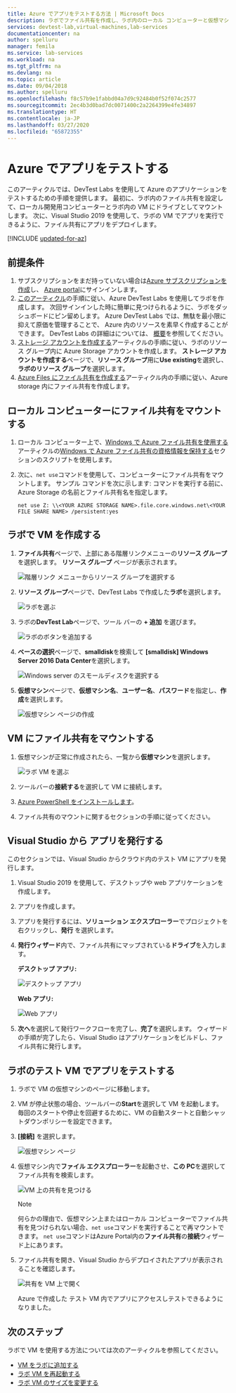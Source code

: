 ```yaml
---
title: Azure でアプリをテストする方法 | Microsoft Docs
description: ラボでファイル共有を作成し、ラボ内のローカル コンピューターと仮想マシンにマウントし、デスクトップまたは web アプリケーションをファイル共有にデプロイしてテストする方法について説明します。
services: devtest-lab,virtual-machines,lab-services
documentationcenter: na
author: spelluru
manager: femila
ms.service: lab-services
ms.workload: na
ms.tgt_pltfrm: na
ms.devlang: na
ms.topic: article
ms.date: 09/04/2018
ms.author: spelluru
ms.openlocfilehash: f8c57b9e1fabbd04a7d9c92484b0f52f074c2577
ms.sourcegitcommit: 2ec4b3d0bad7dc0071400c2a2264399e4fe34897
ms.translationtype: HT
ms.contentlocale: ja-JP
ms.lasthandoff: 03/27/2020
ms.locfileid: "65872355"
---
```

# <a name="test-your-app-in-azure"></a>Azure でアプリをテストする 
このアーティクルでは、DevTest Labs を使用して Azure のアプリケーションをテストするための手順を提供します。 最初に、ラボ内のファイル共有を設定して、ローカル開発用コンピューターとラボ内の VM にドライブとしてマウントします。 次に、Visual Studio 2019 を使用して、ラボの VM でアプリを実行できるように、ファイル共有にアプリをデプロイします。  

[!INCLUDE [updated-for-az](../../includes/updated-for-az.md)]

## <a name="prerequisites"></a>前提条件 
1. サブスクリプションをまだ持っていない場合は[Azure サブスクリプションを作成](https://azure.microsoft.com/free/)し、 [Azure portal](https://portal.azure.com)にサインインします。
2. [このアーティクル](devtest-lab-create-lab.md)の手順に従い、Azure DevTest Labs を使用してラボを作成します。 次回サインインした時に簡単に見つけられるように、ラボをダッシュボードにピン留めします。 Azure DevTest Labs では、無駄を最小限に抑えて原価を管理することで、 Azure 内のリソースを素早く作成することができます。 DevTest Labs の詳細はについては、 [概要](devtest-lab-overview.md)を参照してください。 
3. [ストレージ アカウントを作成する](../storage/common/storage-create-storage-account.md)アーティクルの手順に従い、ラボのリソース グループ内に Azure Storage アカウントを作成します。 **ストレージ アカウントを作成する**ページで、**リソース グループ**用に**Use existing**を選択し、**ラボのリソース グループ**を選択します。 
4. [Azure Files にファイル共有を作成する](../storage/files/storage-how-to-create-file-share.md)アーティクル内の手順に従い、Azure storage 内にファイル共有を作成します。 

## <a name="mount-the-file-share-on-your-local-machine"></a>ローカル コンピューターにファイル共有をマウントする
1. ローカル コンピューター上で、[Windows で Azure ファイル共有を使用する](../storage/files/storage-how-to-use-files-windows.md#persisting-azure-file-share-credentials-in-windows)アーティクルの[Windows で Azure ファイル共有の資格情報を保持する](../storage/files/storage-how-to-use-files-windows.md)セクションのスクリプトを使用します。 
2. 次に、`net use`コマンドを使用して、コンピューターにファイル共有をマウントします。 サンプル コマンドを次に示します: コマンドを実行する前に、Azure Storage の名前とファイル共有名を指定します。 

    `net use Z: \\<YOUR AZURE STORAGE NAME>.file.core.windows.net\<YOUR FILE SHARE NAME> /persistent:yes`

## <a name="create-a-vm-in-the-lab"></a>ラボで VM を作成する
1. **ファイル共有**ページで、上部にある階層リンクメニューの**リソース グループ**を選択します。 **リソース グループ** ページが表示されます。 
    
    ![階層リンク メニューからリソース グループを選択する](media/test-app-in-azure/select-resource-group-bread-crump.png)
2. **リソース グループ**ページで、DevTest Labs で作成した**ラボ**を選択します。

    ![ラボを選ぶ](media/test-app-in-azure/select-devtest-lab-in-resource-group.png)
3. ラボの**DevTest Lab**ページで、ツール バーの **+ 追加** を選びます。 

    ![ラボのボタンを追加する](media/test-app-in-azure/add-button-in-lab.png)
4. **ベースの選択**ページで、**smalldisk**を検索して **[smalldisk] Windows Server 2016 Data Center**を選択します。 

    ![Windows server のスモールディスクを選択する](media/test-app-in-azure/choose-small-disk-windows-server.png)
5. **仮想マシン**ページで、**仮想マシン名**、**ユーザー名**、**パスワード**を指定し、**作成**を選択します。    
    
    ![仮想マシン ページの作成](media/test-app-in-azure/create-virtual-machine-page.png)    

## <a name="mount-the-file-share-on-your-vm"></a>VM にファイル共有をマウントする
1. 仮想マシンが正常に作成されたら、一覧から**仮想マシン**を選択します。    

    ![ラボ VM を選ぶ](media/test-app-in-azure/select-lab-vm.png)
2. ツールバーの**接続する**を選択して VM に接続します。 
3. [Azure PowerShell をインストールします](/powershell/azure/install-az-ps)。
4. ファイル共有のマウントに関するセクションの手順に従ってください。 

## <a name="publish-your-app-from-visual-studio"></a>Visual Studio から アプリを発行する
このセクションでは、Visual Studio からクラウド内のテスト VM にアプリを発行します。

1. Visual Studio 2019 を使用して、デスクトップや web アプリケーションを作成します。
2. アプリを作成します。
3. アプリを発行するには、**ソリューション エクスプローラー**でプロジェクトを右クリックし、**発行** を選択します。 
4. **発行ウィザード**内で、ファイル共有にマップされている**ドライブ**を入力します。

    **デスクトップ アプリ:**

    ![デスクトップ アプリ](media/test-app-in-azure/desktop-app.png)

    **Web アプリ:**

    ![Web アプリ](media/test-app-in-azure/web-app.png)

1. **次へ**を選択して発行ワークフローを完了し、**完了**を選択します。 ウィザードの手順が完了したら、Visual Studio はアプリケーションをビルドし、ファイル共有に発行します。 


## <a name="test-the-app-on-your-test-vm-in-the-lab"></a>ラボのテスト VM でアプリをテストする

1. ラボで VM の仮想マシンのページに移動します。 
2. VM が停止状態の場合、ツールバーの**Start**を選択して VM を起動します。 毎回のスタートや停止を回避するために、VM の自動スタートと自動シャットダウンポリシーを設定できます。 
3. **[接続]** を選択します。

    ![仮想マシン ページ](media/test-app-in-azure/virtual-machine-page.png)
4. 仮想マシン内で**ファイル エクスプローラー**を起動させ、**この PC**を選択してファイル共有を検索します。

    ![VM 上の共有を見つける](media/test-app-in-azure/find-share-on-vm.png)

    > [!NOTE]
    > 何らかの理由で、仮想マシン上またはローカル コンピューターでファイル共有を見つけられない場合、`net use`コマンドを実行することで再マウントできます。 `net use`コマンドはAzure Portal内の**ファイル共有**の**接続**ウィザード上にあります。
1. ファイル共有を開き、Visual Studio からデプロイされたアプリが表示されることを確認します。 

    ![共有を VM 上で開く](media/test-app-in-azure/open-file-share.png)

    Azure で作成した テスト VM 内でアプリにアクセスしテストできるようになりました。

## <a name="next-steps"></a>次のステップ
ラボで VM を使用する方法については次のアーティクルを参照してください。 

- [VM をラボに追加する](devtest-lab-add-vm.md)
- [ラボ VM を再起動する](devtest-lab-restart-vm.md)
- [ラボ VM のサイズを変更する](devtest-lab-resize-vm.md)
